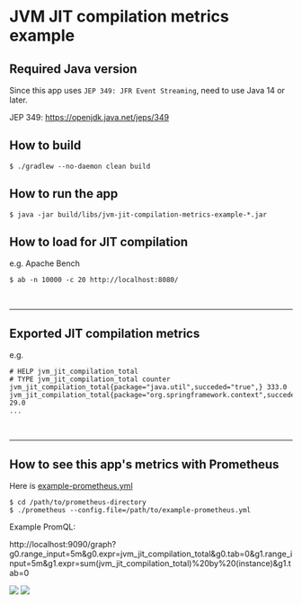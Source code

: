 # JVM JIT compilation metrics example

## Required Java version

Since this app uses `JEP 349: JFR Event Streaming`, need to use Java 14 or later.

JEP 349: https://openjdk.java.net/jeps/349

## How to build

```
$ ./gradlew --no-daemon clean build
```

## How to run the app

```
$ java -jar build/libs/jvm-jit-compilation-metrics-example-*.jar
```

## How to load for JIT compilation

e.g. Apache Bench

```
$ ab -n 10000 -c 20 http://localhost:8080/
```

<br>

---

## Exported JIT compilation metrics

e.g.

```
# HELP jvm_jit_compilation_total  
# TYPE jvm_jit_compilation_total counter
jvm_jit_compilation_total{package="java.util",succeded="true",} 333.0
jvm_jit_compilation_total{package="org.springframework.context",succeded="true",} 29.0
...
```

<br>

---

## How to see this app's metrics with Prometheus

Here is [example-prometheus.yml](prometheus/example-prometheus.yml)

```
$ cd /path/to/prometheus-directory
$ ./prometheus --config.file=/path/to/example-prometheus.yml
```

Example PromQL:

http://localhost:9090/graph?g0.range_input=5m&g0.expr=jvm_jit_compilation_total&g0.tab=0&g1.range_input=5m&g1.expr=sum(jvm_jit_compilation_total)%20by%20(instance)&g1.tab=0

![](http://static.matsumana.info/blog/jvm-jit-compilation-metrics-example1.png)
![](http://static.matsumana.info/blog/jvm-jit-compilation-metrics-example2.png)

